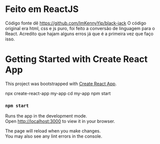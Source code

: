 # Feito em ReactJS #
Código fonte dê https://github.com/ImKennyYip/black-jack
O código original era html, css e js puro, foi feito a conversão de linguagem para o React.
Acredito que hajam alguns erros já que é a primeira vez que faço isso.

# Getting Started with Create React App

This project was bootstrapped with [Create React App](https://github.com/facebook/create-react-app).

npx create-react-app my-app
cd my-app
npm start

### `npm start`

Runs the app in the development mode.\
Open [http://localhost:3000](http://localhost:3000) to view it in your browser.

The page will reload when you make changes.\
You may also see any lint errors in the console.

